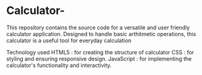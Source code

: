 # Calculator-
This repository contains the source code for a versatile and user friendly calculator application. Designed to handle basic arthitmetic operations, this calculator is a useful tool for everyday calculation 

Technology used 
HTML5 : for creating the structure of calculator 
CSS   : for styling and ensuring responsive design.
JavaScript : for implementing the calculator's functionality and interactivity.

